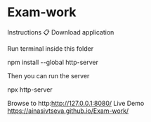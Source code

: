 # Exam-work
Instructions 📋
Download application

Run terminal inside this folder

npm install --global http-server

Then you can run the server

npx http-server

Browse to http:http://127.0.0.1:8080/
Live Demo https://ainasivtseva.github.io/Exam-work/

